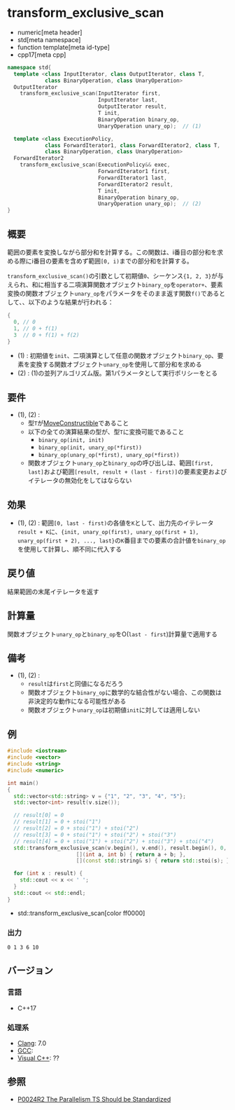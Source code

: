 # transform_exclusive_scan
* numeric[meta header]
* std[meta namespace]
* function template[meta id-type]
* cpp17[meta cpp]

```cpp
namespace std{
  template <class InputIterator, class OutputIterator, class T,
            class BinaryOperation, class UnaryOperation>
  OutputIterator
    transform_exclusive_scan(InputIterator first,
                             InputIterator last,
                             OutputIterator result,
                             T init,
                             BinaryOperation binary_op,
                             UnaryOperation unary_op);  // (1)

  template <class ExecutionPolicy,
            class ForwardIterator1, class ForwardIterator2, class T,
            class BinaryOperation, class UnaryOperation>
  ForwardIterator2
    transform_exclusive_scan(ExecutionPolicy&& exec,
                             ForwardIterator1 first,
                             ForwardIterator1 last,
                             ForwardIterator2 result,
                             T init,
                             BinaryOperation binary_op,
                             UnaryOperation unary_op);  // (2)
}
```

## 概要
範囲の要素を変換しながら部分和を計算する。この関数は、i番目の部分和を求める際にi番目の要素を含めず範囲`[0, i)`までの部分和を計算する。

`transform_exclusive_scan()`の引数として初期値`0`、シーケンス`{1, 2, 3}`が与えられ、和に相当する二項演算関数オブジェクト`binary_op`を`operator+`、要素変換の関数オブジェクト`unary_op`をパラメータをそのまま返す関数`f()`であるとして、、以下のような結果が行われる：

```cpp
{
  0, // 0
  1, // 0 + f(1)
  3  // 0 + f(1) + f(2)
}
```

- (1) : 初期値を`init`、二項演算として任意の関数オブジェクト`binary_op`、要素を変換する関数オブジェクト`unary_op`を使用して部分和を求める
- (2) : (1)の並列アルゴリズム版。第1パラメータとして実行ポリシーをとる


## 要件
- (1), (2) :
    - 型`T`が[MoveConstructible](/reference/concepts/MoveConstructible.md)であること
    - 以下の全ての演算結果の型が、型`T`に変換可能であること
        - `binary_op(init, init)`
        - `binary_op(init, unary_op(*first))`
        - `binary_op(unary_op(*first), unary_op(*first))`
    - 関数オブジェクト`unary_op`と`binary_op`の呼び出しは、範囲`[first, last]`および範囲`[result, result + (last - first)]`の要素変更およびイテレータの無効化をしてはならない


## 効果
- (1), (2) : 範囲`[0, last - first)`の各値を`K`として、出力先のイテレータ`result + K`に、`{init, unary_op(first), unary_op(first + 1), unary_op(first + 2), ..., last}`の`K`番目までの要素の合計値を`binary_op`を使用して計算し、順不同に代入する


## 戻り値
結果範囲の末尾イテレータを返す


## 計算量
関数オブジェクト`unary_op`と`binary_op`をO(`last - first`)計算量で適用する


## 備考
- (1), (2) :
    - `result`は`first`と同値になるだろう
    - 関数オブジェクト`binary_op`に数学的な結合性がない場合、この関数は非決定的な動作になる可能性がある
    - 関数オブジェクト`unary_op`は初期値`init`に対しては適用しない


## 例
```cpp example
#include <iostream>
#include <vector>
#include <string>
#include <numeric>

int main()
{
  std::vector<std::string> v = {"1", "2", "3", "4", "5"};
  std::vector<int> result(v.size());

  // result[0] = 0
  // result[1] = 0 + stoi("1")
  // result[2] = 0 + stoi("1") + stoi("2")
  // result[3] = 0 + stoi("1") + stoi("2") + stoi("3")
  // result[4] = 0 + stoi("1") + stoi("2") + stoi("3") + stoi("4")
  std::transform_exclusive_scan(v.begin(), v.end(), result.begin(), 0,
                      [](int a, int b) { return a + b; },
                      [](const std::string& s) { return std::stoi(s); });

  for (int x : result) {
    std::cout << x << ' ';
  }
  std::cout << std::endl;
}
```
* std::transform_exclusive_scan[color ff0000]

### 出力
```
0 1 3 6 10 
```

## バージョン
### 言語
- C++17

### 処理系
- [Clang](/implementation.md#clang): 7.0
- [GCC](/implementation.md#gcc):
- [Visual C++](/implementation.md#visual_cpp): ??


## 参照
- [P0024R2 The Parallelism TS Should be Standardized](http://www.open-std.org/jtc1/sc22/wg21/docs/papers/2016/p0024r2.html)
